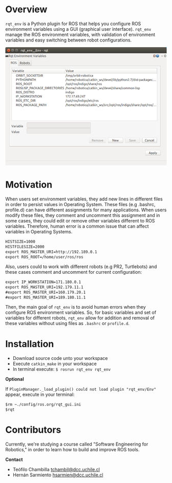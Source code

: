 # Overview
`rqt_env` is a Python plugin for ROS that helps you configure ROS environment variables using a GUI (graphical user interface). `rqt_env` manage the ROS environment variables, with validation of environment variables and easy switching between robot configurations.

![rqt_env](https://github.com/hsarmiento/rqt_env/blob/master/wiki_img/screenshot.png)


# Motivation

When users set environment variables, they add new lines in different files in order to persist values in Operating System. These files (e.g .bashrc, profile.d) can have different assignments for many applications. When users modify these files, they comment and uncomment this assignment and in some cases, they could edit or remove other variables different to ROS variables. Therefore, human error is a common issue that can affect variables in Operating Systems.

```
HISTSIZE=1000
HISTFILESIZE=2000
export ROS_MASTER_URI=http://192.189.0.1
export ROS_ROOT=/home/user/ros/ros
```
Also, users could to work with different robots (e.g PR2, Turtlebots) and these cases comment and uncomment for current configuration:

```
export IP_WORKSTATION=171.180.0.1
export ROS_MASTER_URI=192.179.11.1
#export ROS_MASTER_URI=160.179.20.1
#export ROS_MASTER_URI=189.180.11.1
```
Then, the main goal of `rqt_env` is to avoid human errors when they configure ROS environment variables. So, for basic variables and set of variables for different robots, `rqt_env` allow for addition and removal of these variables without using files as `.bashrc` or `profile.d`.

# Installation

* Download source code unto your workspace
* Execute `catkin_make` in your workspace
* In terminal execute: `$ rosrun rqt_env rqt_env`

**Optional**

If `PluginManager._load_plugin() could not load plugin "rqt_env/Env"` appear, execute in your terminal: 
```
$rm ~./config/ros.org/rqt_gui.ini
$rqt
```

# Contributors

Currently, we're studying a course called "Software Engineering for Robotics," in order to learn how to build and improve ROS tools.

**Contact**
* Teófilo Chambilla <tchambil@dcc.uchile.cl>
* Hernán Sarmiento <hsarmien@dcc.uchile.cl>

